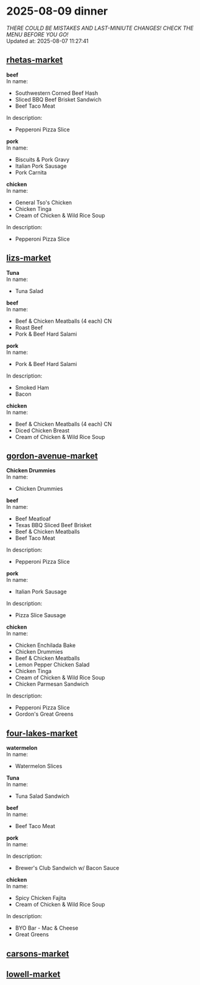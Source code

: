 # 2025-08-09 dinner  
*THERE COULD BE MISTAKES AND LAST-MINIUTE CHANGES! CHECK THE MENU BEFORE YOU GO!*  
Updated at: 2025-08-07 11:27:41  
## [rhetas-market](https://wisc-housingdining.nutrislice.com/menu/rhetas-market/dinner/2025-08-09)  
**beef**  
In name:   
 - Southwestern Corned Beef Hash  
 - Sliced BBQ Beef Brisket Sandwich  
 - Beef Taco Meat  
  
In description:   
 - Pepperoni Pizza Slice  
  
**pork**  
In name:   
 - Biscuits & Pork Gravy  
 - Italian Pork Sausage  
 - Pork Carnita  
  
**chicken**  
In name:   
 - General Tso's Chicken  
 - Chicken Tinga  
 - Cream of Chicken & Wild Rice Soup  
  
In description:   
 - Pepperoni Pizza Slice  
  
## [lizs-market](https://wisc-housingdining.nutrislice.com/menu/lizs-market/dinner/2025-08-09)  
**Tuna**  
In name:   
 - Tuna Salad  
  
**beef**  
In name:   
 - Beef & Chicken Meatballs (4 each) CN  
 - Roast Beef  
 - Pork & Beef Hard Salami  
  
**pork**  
In name:   
 - Pork & Beef Hard Salami  
  
In description:   
 - Smoked Ham  
 - Bacon  
  
**chicken**  
In name:   
 - Beef & Chicken Meatballs (4 each) CN  
 - Diced Chicken Breast  
 - Cream of Chicken & Wild Rice Soup  
  
## [gordon-avenue-market](https://wisc-housingdining.nutrislice.com/menu/gordon-avenue-market/dinner/2025-08-09)  
**Chicken Drummies**  
In name:   
 - Chicken Drummies  
  
**beef**  
In name:   
 - Beef Meatloaf  
 - Texas BBQ Sliced Beef Brisket  
 - Beef & Chicken Meatballs  
 - Beef Taco Meat  
  
In description:   
 - Pepperoni Pizza Slice  
  
**pork**  
In name:   
 - Italian Pork Sausage  
  
In description:   
 - Pizza Slice Sausage  
  
**chicken**  
In name:   
 - Chicken Enchilada Bake  
 - Chicken Drummies  
 - Beef & Chicken Meatballs  
 - Lemon Pepper Chicken Salad  
 - Chicken Tinga  
 - Cream of Chicken & Wild Rice Soup  
 - Chicken Parmesan Sandwich  
  
In description:   
 - Pepperoni Pizza Slice  
 - Gordon's Great Greens  
  
## [four-lakes-market](https://wisc-housingdining.nutrislice.com/menu/four-lakes-market/dinner/2025-08-09)  
**watermelon**  
In name:   
 - Watermelon Slices  
  
**Tuna**  
In name:   
 - Tuna Salad Sandwich  
  
**beef**  
In name:   
 - Beef Taco Meat  
  
**pork**  
In name:   
  
In description:   
 - Brewer's Club Sandwich w/ Bacon Sauce  
  
**chicken**  
In name:   
 - Spicy Chicken Fajita  
 - Cream of Chicken & Wild Rice Soup  
  
In description:   
 - BYO Bar - Mac & Cheese  
 - Great Greens  
  
## [carsons-market](https://wisc-housingdining.nutrislice.com/menu/carsons-market/dinner/2025-08-09)  
## [lowell-market](https://wisc-housingdining.nutrislice.com/menu/lowell-market/dinner/2025-08-09)  
  
